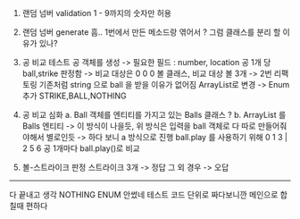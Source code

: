 1. 랜덤 넘버 validation
1 - 9까지의 숫자만 허용

2. 랜덤 넘버 generate
흠.. 1번에서 만든 메소드랑 엮어서 ?
그럼 클래스를 분리 할 이유가 있나?

3. 공 비교 테스트
공 객체를 생성 -> 필요한 필드 : number, location
공 1개 당 ball,strike 판정함 -> 비교 대상은  0 0 0
볼 클래스, 비교 대상 볼 3개
-> 2번 리팩토링 기존처럼 string 으로 ball 을 받을 이유가 없어짐
ArrayList<Integer>로 변경
-> Enum 추가 STRIKE,BALL,NOTHING

4. 공 비교 심화
a. Ball 객체를 엔티티를 가지고 있는 Balls 클래스 ?
b. ArrayList 를 Balls 엔티티 -> 이 방식이 나을듯, 위 방식은 입력을 
ball 객체로 다 따로 만들어줘야해서 별로인듯
-> 하다 보니 a 방식으로 진행
ball.play 를 사용하기 위해
0 1 3 | 2 5 6 
공 1개마다 ball.play()로 비교

5. 볼-스트라이크 판정 
스트라이크 3개 -> 정답
그 외 경우 -> 오답 


-----------------------------------------------------------
다 끝내고 생각
NOTHING ENUM 안썼네
테스트 코드 단위로 짜다보니깐 메인으로 합칠때 편하다
